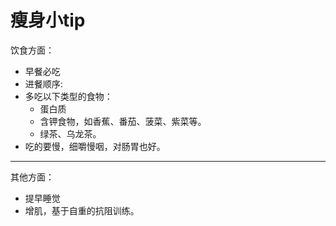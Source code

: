 # 瘦身小tip

饮食方面：

- 早餐必吃
- 进餐顺序:
- 多吃以下类型的食物：
  - 蛋白质
  - 含钾食物，如香蕉、番茄、菠菜、紫菜等。
  - 绿茶、乌龙茶。
- 吃的要慢，细嚼慢咽，对肠胃也好。

------

其他方面：

- 提早睡觉
- 增肌，基于自重的抗阻训练。